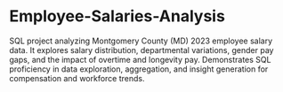 # Employee-Salaries-Analysis
SQL project analyzing Montgomery County (MD) 2023 employee salary data. It explores salary distribution, departmental variations, gender pay gaps, and the impact of overtime and longevity pay. Demonstrates SQL proficiency in data exploration, aggregation, and insight generation for compensation and workforce trends.

